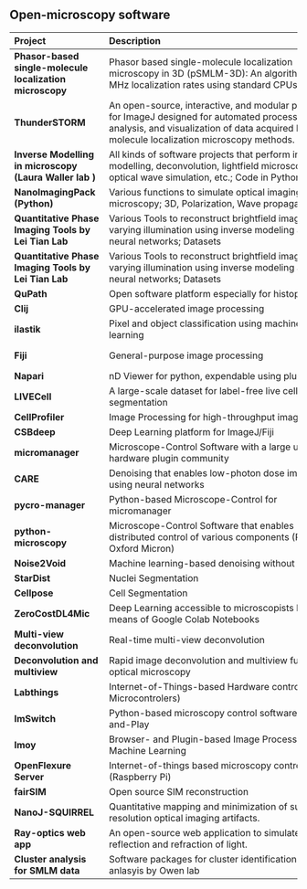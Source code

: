 ## Open-microscopy software

| <div style="width:150px">Project</div>  | <div style="width:400px">Description</div> | <div style="width:150px">Resources</div> |
| :---| :--- | :---
| **Phasor-based single-molecule localization microscopy** | Phasor based single-molecule localization microscopy in 3D (pSMLM-3D): An algorithm for MHz localization rates using standard CPUs | [Martens et al. 2017](https://doi.org/10.1063/1.5005899)|
| **ThunderSTORM** | An open-source, interactive, and modular plug-in for ImageJ designed for automated processing, analysis, and visualization of data acquired by single molecule localization microscopy methods. | [GitHub](http://zitmen.github.io/thunderstorm/)|
| **Inverse Modelling in microscopy (Laura Waller lab )** | All kinds of software projects that perform inverse modelling, deconvolution, lightfield microscopy, optical wave simulation, etc.; Code in Python, Matlab | [GitHub](Wallerlab) |
| **NanoImagingPack (Python)** | Various functions to simulate optical imaging in microscopy; 3D, Polarization, Wave propagation, etc.| [GitLab](https://gitlab.com/bionanoimaging/nanoimagingpack)
| **Quantitative Phase Imaging Tools by Lei Tian Lab** | Various Tools to reconstruct brightfield images under varying illumination using inverse modeling and neural networks; Datasets | [Website](https://sites.bu.edu/tianlab/open-source/), [GitHub](https://github.com/bu-cisl )|
| **Quantitative Phase Imaging Tools by Lei Tian Lab** | Various Tools to reconstruct brightfield images under varying illumination using inverse modeling and neural networks; Datasets | [Website](https://sites.bu.edu/tianlab/open-source/), [GitHub](https://github.com/bu-cisl )|
| **QuPath** | Open software platform especially for histopathology  | [GitHub](https://qupath.github.io/),  [XX et al.](https://www.nature.com/articles/s41598-017-17204-5) |
| **Clij**| GPU-accelerated image processing| [GitHub](https://clij.github.io/), [XX et al.](https://www.nature.com/articles/s41592-019-0650-1) |
| **ilastik** | Pixel and object classification using machine learning  | [Website](https://www.ilastik.org/),  [XX et al.](https://www.nature.com/articles/s41592-019-0582-9)|
| **Fiji** | General-purpose image processing| [Website](https://fiji.sc/), [LINK BROKEN](https://www.nature.com/articles/nmeth.2019)  |
| **Napari** | nD Viewer for python, expendable using plugins | [Webiste](https://napari.org/) |
| **LIVECell** | A large-scale dataset for label-free live cell segmentation | [Edlund et al. 2021](https://www.nature.com/articles/s41592-021-01249-6) |
| **CellProfiler** | Image Processing for high-throughput imaging| [Webiste](https://cellprofiler.org/) | [XX et al.](https://journals.plos.org/plosbiology/article?id=10.1371/journal.pbio.2005970) |
| **CSBdeep** | Deep Learning platform for ImageJ/Fiji| [Website](https://csbdeep.bioimagecomputing.com/)  |
| **micromanager** | Microscope-Control Software with a large user and hardware plugin community | [Website](https://micro-manager.org/), [XX et al.](https://currentprotocols.onlinelibrary.wiley.com/doi/10.1002/0471142727.mb1420s92) |
| **CARE** | Denoising that enables low-photon dose imaging using neural networks | [Weigert 2018 et al](https://www.nature.com/articles/s41592-018-0216-7)|
| **pycro-manager**| Python-based Microscope-Control for micromanager| [GitHub](https://github.com/micro-manager/pycro-manager), [XX et al.](https://www.nature.com/articles/s41592-021-01087-6) |
| **python-microscopy**  | Microscope-Control Software that enables distributed control of various components (Python, Oxford Micron)| [Website](https://python-microscopy.org/) |
| **Noise2Void** | Machine learning-based denoising without datasets | [XX et al.](https://arxiv.org/pdf/1811.10980.pdf) |
| **StarDist**  | Nuclei Segmentation | [XX et al.](https://link.springer.com/chapter/10.1007/978-3-030-00934-2_30) |
| **Cellpose**  | Cell Segmentation|  | [XX et al.](https://www.nature.com/articles/s41592-020-01018-x)|
| **ZeroCostDL4Mic**  | Deep Learning accessible to microscopists by means of Google Colab Notebooks | [GitHub](https://github.com/HenriquesLab/ZeroCostDL4Mic) | [XX et al.](https://www.nature.com/articles/s41467-021-22518-0) |
| **Multi-view deconvolution** | Real-time multi-view deconvolution | [Schmid et al. 2015](https://academic.oup.com/bioinformatics/article/31/20/3398/196164) |
| **Deconvolution and multiview** | Rapid image deconvolution and multiview fusion for optical microscopy | [Guo et al. 2020](https://www.nature.com/articles/s41587-020-0560-x), [GitHub](https://github.com/eguomin/regDeconProject)
| **Labthings** | Internet-of-Things-based Hardware control (e.g. Microcontrolers) | [GitHub](https://github.com/labthings/python-labthings)|
| **ImSwitch**  | Python-based microscopy control software; Plug-and-Play| [GitHub](https://github.com/kasasxav/ImSwitch)| [XX et al.](https://joss.theoj.org/papers/10.21105/joss.03394)|
| **Imoy** | Browser- and Plugin-based Image Processing  and Machine Learning | [Website](http://imjjoy.io/) |
| **OpenFlexure Server** | Internet-of-things based microscopy control (Raspberry Pi) | [Website](http://openflexure.org/) |
| **fairSIM** | Open source SIM reconstruction | [Website](https://www.fairsim.org/),  [XX et al.](https://doi.org/10.1038/ncomms10980) |
|**NanoJ-SQUIRREL** | Quantitative mapping and minimization of super-resolution optical imaging artifacts. | [GitHub] ()|
| **Ray-optics web app** | An open-source web application to simulate reflection and refraction of light. | [GitHub/Website](https://ricktu288.github.io/ray-optics/) |
**Cluster analysis for SMLM data**  | Software packages for cluster identification and anlasyis by Owen lab | [Rubin-Delanchy et al. 2015](https://doi.org/10.1038/nmeth.3612)
